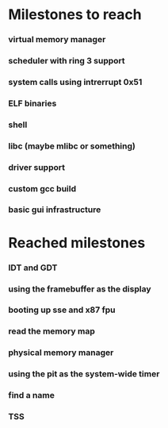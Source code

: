 # Milestones to reach
### virtual memory manager
### scheduler with ring 3 support
### system calls using intrerrupt 0x51
### ELF binaries
### shell
### libc (maybe mlibc or something)
### driver support
### custom gcc build
### basic gui infrastructure

# Reached milestones
### IDT and GDT
### using the framebuffer as the display
### booting up sse and x87 fpu
### read the memory map
### physical memory manager
### using the pit as the system-wide timer
### find a name
### TSS
